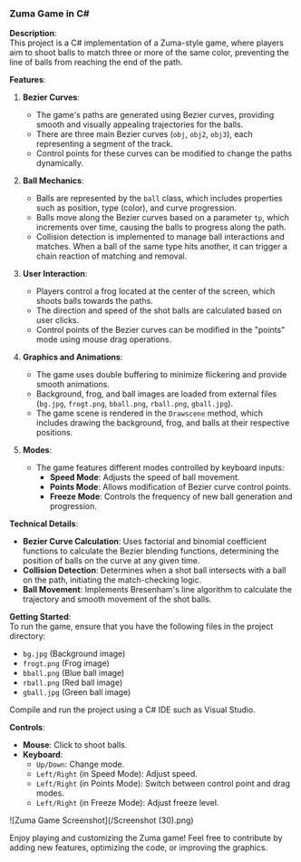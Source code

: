 ### Zuma Game in C#

**Description**:  
This project is a C# implementation of a Zuma-style game, where players aim to shoot balls to match three or more of the same color, preventing the line of balls from reaching the end of the path.

**Features**:

1. **Bezier Curves**:  
    - The game's paths are generated using Bezier curves, providing smooth and visually appealing trajectories for the balls.  
    - There are three main Bezier curves (`obj`, `obj2`, `obj3`), each representing a segment of the track.  
    - Control points for these curves can be modified to change the paths dynamically.

2. **Ball Mechanics**:  
    - Balls are represented by the `ball` class, which includes properties such as position, type (color), and curve progression.  
    - Balls move along the Bezier curves based on a parameter `tp`, which increments over time, causing the balls to progress along the path.  
    - Collision detection is implemented to manage ball interactions and matches. When a ball of the same type hits another, it can trigger a chain reaction of matching and removal.

3. **User Interaction**:  
    - Players control a frog located at the center of the screen, which shoots balls towards the paths.  
    - The direction and speed of the shot balls are calculated based on user clicks.  
    - Control points of the Bezier curves can be modified in the "points" mode using mouse drag operations.

4. **Graphics and Animations**:  
    - The game uses double buffering to minimize flickering and provide smooth animations.  
    - Background, frog, and ball images are loaded from external files (`bg.jpg`, `frogt.png`, `bball.png`, `rball.png`, `gball.jpg`).  
    - The game scene is rendered in the `Drawscene` method, which includes drawing the background, frog, and balls at their respective positions.

5. **Modes**:  
    - The game features different modes controlled by keyboard inputs:  
        - **Speed Mode**: Adjusts the speed of ball movement.  
        - **Points Mode**: Allows modification of Bezier curve control points.  
        - **Freeze Mode**: Controls the frequency of new ball generation and progression.

**Technical Details**:

- **Bezier Curve Calculation**: Uses factorial and binomial coefficient functions to calculate the Bezier blending functions, determining the position of balls on the curve at any given time.  
- **Collision Detection**: Determines when a shot ball intersects with a ball on the path, initiating the match-checking logic.  
- **Ball Movement**: Implements Bresenham's line algorithm to calculate the trajectory and smooth movement of the shot balls.

**Getting Started**:  
To run the game, ensure that you have the following files in the project directory:  
- `bg.jpg` (Background image)  
- `frogt.png` (Frog image)  
- `bball.png` (Blue ball image)  
- `rball.png` (Red ball image)  
- `gball.jpg` (Green ball image)  

Compile and run the project using a C# IDE such as Visual Studio.

**Controls**:

- **Mouse**: Click to shoot balls.  
- **Keyboard**:  
    - `Up/Down`: Change mode.  
    - `Left/Right` (in Speed Mode): Adjust speed.  
    - `Left/Right` (in Points Mode): Switch between control point and drag modes.  
    - `Left/Right` (in Freeze Mode): Adjust freeze level.

![Zuma Game Screenshot](/Screenshot (30).png)

Enjoy playing and customizing the Zuma game! Feel free to contribute by adding new features, optimizing the code, or improving the graphics.
